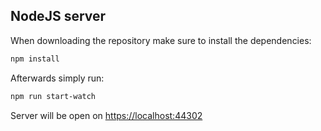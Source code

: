 ## NodeJS server

When downloading the repository make sure to install the dependencies:

```bash
npm install
```

Afterwards simply run:

```bash
npm run start-watch
```

Server will be open on [https://localhost:44302](http://localhost:44302/)

